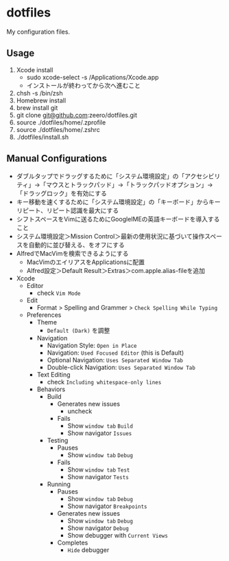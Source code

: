 # dotfiles

My configuration files.

## Usage

1. Xcode install
   * sudo xcode-select -s /Applications/Xcode.app
   * インストールが終わってから次へ進むこと
1. chsh -s /bin/zsh
1. Homebrew install
1. brew install git
1. git clone git@github.com:zeero/dotfiles.git
1. source ./dotfiles/home/.zprofile
1. source ./dotfiles/home/.zshrc
1. ./dotfiles/install.sh

## Manual Configurations
* ダブルタップでドラッグするために「システム環境設定」の「アクセシビリティ」→「マウスとトラックパッド」→「トラックパッドオプション」→「ドラッグロック」を有効にする
* キー移動を速くするために「システム環境設定」の「キーボード」からキーリピート、リピート認識を最大にする
* シフトスペースをVimに送るためにGoogleIMEの英語キーボードを導入すること
* システム環境設定＞Mission Control＞最新の使用状況に基づいて操作スペースを自動的に並び替える、をオフにする
* AlfredでMacVimを検索できるようにする
  * MacVimのエイリアスをApplicationsに配置
  * Alfred設定＞Default Result＞Extras＞com.apple.alias-fileを追加
* Xcode
  * Editor
    * check `Vim Mode`
  * Edit
    * Format > Spelling and Grammer > `Check Spelling While Typing`
  * Preferences
    * Theme
      * `Default (Dark)` を調整
    * Navigation
      * Navigation Style: `Open in Place`
      * Navigation: `Used Focused Editor` (this is Default)
      * Optional Navigation: `Uses Separated Window Tab`
      * Double-click Navigation: `Uses Separated Window Tab`
    * Text Editing
      * check `Including whitespace-only lines`
    * Behaviors
      * Build
        * Generates new issues
          * uncheck
        * Fails
          * Show `window tab` `Build`
          * Show navigator `Issues`
      * Testing
        * Pauses
          * Show `window tab` `Debug`
        * Fails
          * Show `window tab` `Test`
          * Show navigator `Tests`
      * Running
        * Pauses
          * Show `window tab` `Debug`
          * Show navigator `Breakpoints`
        * Generates new issues
          * Show `window tab` `Debug`
          * Show navigator `Debug`
          * Show debugger with `Current Views`
        * Completes
          * `Hide` debugger

